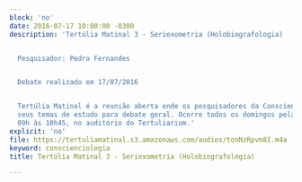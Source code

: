 ```yaml
---
block: 'no'
date: 2016-07-17 10:00:00 -0300
description: 'Tertúlia Matinal 3 - Seriexometria (Holobiografologia)


  Pesquisador: Pedro Fernandes


  Debate realizado em 17/07/2016


  Tertúlia Matinal é a reunião aberta onde os pesquisadores da Conscienciologia apresentam
  seus temas de estudo para debate geral. Ocorre todos os domingos pela manhã, das
  09h às 10h45, no auditório do Tertuliarium.'
explicit: 'no'
file: https://tertuliamatinal.s3.amazonaws.com/audios/tonNzRpvm8I.m4a
keyword: conscienciologia
title: Tertúlia Matinal 3 - Seriexometria (Holobiografologia)

---
```

